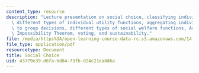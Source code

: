 ```yaml
---
content_type: resource
description: "Lecture presentation on social choice, classifying individual preferences,\
  \ different types of individual utility functions, aggregating individual preferences\
  \ to group decisions, different types of social welfare functions, Arrow\u2019s\
  \ Impossibility Theorem, voting, and sustainability."
file: /media/https%3A/open-learning-course-data-rc.s3.amazonaws.com/14-42-environmental-policy-and-economics-spring-2011/43779e39d6fa6d8473fbd24c21ea8d6a_MIT14_42S11_lec02.pdf
file_type: application/pdf
resourcetype: Document
title: Social Choice
uid: 43779e39-d6fa-6d84-73fb-d24c21ea8d6a
---
```

